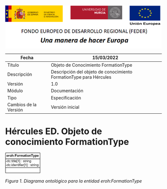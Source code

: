 ![](../../Docs/media/CabeceraDocumentosMD.png)

| Fecha         | 15/03/2022                                                   |
| ------------- | ------------------------------------------------------------ |
|Título|Objeto de Conocimiento FormationType| 
|Descripción|Descripción del objeto de conocimiento FormationType para Hércules|
|Versión|1.0|
|Módulo|Documentación|
|Tipo|Especificación|
|Cambios de la Versión|Versión inicial|

# Hércules ED. Objeto de conocimiento FormationType

![](../../Docs/media/ObjetosDeConocimiento/FormationType.png)

*Figura 1. Diagrama ontológico para la entidad eroh:FormationType*
